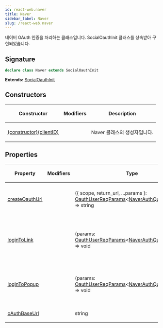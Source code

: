 ```yaml
---
id: react-web.naver
title: Naver
sidebar_label: Naver
slug: /react-web.naver
---
```






네이버 OAuth 인증을 처리하는 클래스입니다. SocialOauthInit 클래스를 상속받아 구현되었습니다.

## Signature

```typescript
declare class Naver extends SocialOauthInit 
```
**Extends:** [SocialOauthInit](./react-web.socialoauthinit)

## Constructors

<table><thead><tr><th>

Constructor


</th><th>

Modifiers


</th><th>

Description


</th></tr></thead>
<tbody><tr><td>

[(constructor)(clientID)](./react-web.naver._constructor_)


</td><td>


</td><td>

Naver 클래스의 생성자입니다.


</td></tr>
</tbody></table>

## Properties

<table><thead><tr><th>

Property


</th><th>

Modifiers


</th><th>

Type


</th><th>

Description


</th></tr></thead>
<tbody><tr><td>

[createOauthUrl](./react-web.naver.createoauthurl)


</td><td>


</td><td>

(\{ scope, return_url, ...params \}: [OauthUserReqParams](./react-web.oauthuserreqparams)&lt;[NaverAuthQueryParams](./react-web.naverauthqueryparams)&gt;) =&gt; string


</td><td>

OAuth 인증 URL을 생성합니다.


</td></tr>
<tr><td>

[loginToLink](./react-web.naver.logintolink)


</td><td>


</td><td>

(params: [OauthUserReqParams](./react-web.oauthuserreqparams)&lt;[NaverAuthQueryParams](./react-web.naverauthqueryparams)&gt;) =&gt; void


</td><td>

로그인을 위한 OAuth 인증 링크로 리다이렉트합니다.


</td></tr>
<tr><td>

[loginToPopup](./react-web.naver.logintopopup)


</td><td>


</td><td>

(params: [OauthUserReqParams](./react-web.oauthuserreqparams)&lt;[NaverAuthQueryParams](./react-web.naverauthqueryparams)&gt;) =&gt; void


</td><td>

로그인을 위한 OAuth 인증 팝업을 엽니다.


</td></tr>
<tr><td>

[oAuthBaseUrl](./react-web.naver.oauthbaseurl)


</td><td>


</td><td>

string


</td><td>


</td></tr>
</tbody></table>
